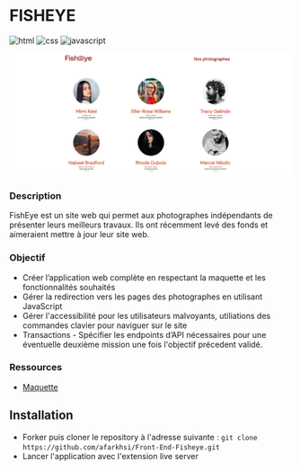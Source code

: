 # FISHEYE

![html][html5-badge]
![css][css3-badge]
![javascript][javascript-badge]

![banner](./assets/website-fisheye.png)

### Description

FishEye est un site web qui permet aux photographes indépendants de présenter leurs meilleurs travaux. Ils ont récemment levé des fonds et aimeraient mettre à jour leur site web.

### Objectif

- Créer l’application web complète en respectant la maquette et les fonctionnalités souhaités
- Gérer la redirection vers les pages des photographes en utilisant JavaScript
- Gérer l'accessibilité pour les utilisateurs malvoyants, utiliations des commandes clavier pour naviguer sur le site
- Transactions - Spécifier les endpoints d’API nécessaires pour une éventuelle deuxième mission une fois l'objectif précedent validé.

### Ressources

- [Maquette](https://www.figma.com/file/Q3yNeD7WTK9QHDldg9vaRl/UI-Design-FishEye-FR?type=design&node-id=0-1&mode=design)

## Installation

- Forker puis cloner le repository à l'adresse suivante :
  `git clone https://github.com/afarkhsi/Front-End-Fisheye.git`
- Lancer l'application avec l'extension live server

<!-- BADGE LINKS -->

[html5-badge]: https://img.shields.io/badge/HTML5-E34F26?style=for-the-badge&logo=html5&logoColor=white
[css3-badge]: https://img.shields.io/badge/CSS3-1572B6?style=for-the-badge&logo=css3&logoColor=white
[javascript-badge]: https://img.shields.io/badge/JavaScript-F7DF1E?style=for-the-badge&logo=javascript&logoColor=black
[react-badge]: https://img.shields.io/badge/React-20232A?style=for-the-badge&logo=react&logoColor=61DAFB
[redux-badge]: https://img.shields.io/badge/Redux-20232A?style=for-the-badge&logo=redux&logoColor=61DAFB
